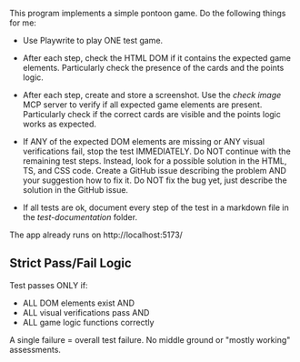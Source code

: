 This program implements a simple pontoon game. Do the following things for me:

* Use Playwrite to play ONE test game.

* After each step, check the HTML DOM if it contains the expected game elements. Particularly check the presence of the cards and the points logic.

* After each step, create and store a screenshot. Use the _check image_ MCP server to verify if all expected game elements are present. Particularly check if the correct cards are visible and the points logic works as expected.

* If ANY of the expected DOM elements are missing or ANY visual verifications fail, stop the test IMMEDIATELY. Do NOT continue with the remaining test steps. Instead, look for a possible solution in the HTML, TS, and CSS code. Create a GitHub issue describing the problem AND your suggestion how to fix it. Do NOT fix the bug yet, just describe the solution in the GitHub issue.

* If all tests are ok, document every step of the test in a markdown file in the _test-documentation_ folder.

The app already runs on http://localhost:5173/

## Strict Pass/Fail Logic

Test passes ONLY if:

- ALL DOM elements exist AND
- ALL visual verifications pass AND  
- ALL game logic functions correctly

A single failure = overall test failure. No middle ground or "mostly working" assessments.

